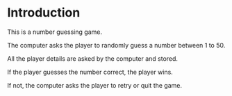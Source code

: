 
# Introduction

This is a number guessing game.

The computer asks the player to randomly guess a number between 1 to 50. 

All the player details are asked by the computer and stored.

If the player guesses the number correct, the player wins.

If not, the computer asks the player to retry or quit the game.




